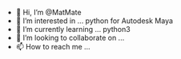 - 👋 Hi, I’m @MatMate
- 👀 I’m interested in ... python for Autodesk Maya
- 🌱 I’m currently learning ... python3
- 💞️ I’m looking to collaborate on ...
- 📫 How to reach me ...

<!---
MatMate/MatMate is a ✨ special ✨ repository because its `README.md` (this file) appears on your GitHub profile.
You can click the Preview link to take a look at your changes.
--->
